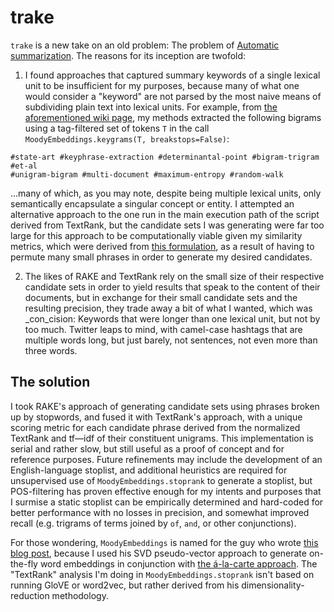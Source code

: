 
# trake

`trake` is a new take on an old problem: The problem of [Automatic
summarization][autosumm]. The reasons for its inception are twofold:

1. I found approaches that captured summary keywords of a single lexical unit
to be insufficient for my purposes, because many of what one would consider a
"keyword" are not parsed by the most naive means of subdividing plain text into
lexical units. For example, from [the aforementioned wiki
page][autosumm], my methods extracted the following bigrams using a
tag-filtered set of tokens `T` in the call `MoodyEmbeddings.keygrams(T,
breakstops=False)`:

```
#state-art #keyphrase-extraction #determinantal-point #bigram-trigram #et-al
#unigram-bigram #multi-document #maximum-entropy #random-walk
```

...many of which, as you may note, despite being multiple lexical units, only
semantically encapsulate a singular concept or entity.  I attempted an
alternative approach to the one run in the main execution path of the script
derived from TextRank, but the candidate sets I was generating were far too
large for this approach to be computationally viable given my similarity
metrics, which were derived from [this formulation][alacarte], as a result of
having to permute many small phrases in order to generate my desired
candidates.

2. The likes of RAKE and TextRank rely on the small size of their
respective candidate sets in order to yield results that speak to the content
of their documents, but in exchange for their small candidate sets and the
resulting precision, they trade away a bit of what I wanted, which was
_con_cision: Keywords that were longer than one lexical unit, but not by too
much. Twitter leaps to mind, with camel-case hashtags that are multiple words
long, but just barely, not sentences, not even more than three words.

## The solution

I took RAKE's approach of generating candidate sets using phrases broken up by
stopwords, and fused it with TextRank's approach, with a unique scoring metric
for each candidate phrase derived from the normalized TextRank and tf—idf of
their constituent unigrams. This implementation is serial and rather slow, but
still useful as a proof of concept and for reference purposes. Future
refinements may include the development of an English-language stoplist, and
additional heuristics are required for unsupervised use of
`MoodyEmbeddings.stoprank` to generate a stoplist, but POS-filtering has proven
effective enough for my intents and purposes that I surmise a static stoplist
can be empirically determined and hard-coded for better performance with no
losses in precision, and somewhat improved recall (e.g. trigrams of terms
joined by `of`, `and`, or other conjunctions).

For those wondering, `MoodyEmbeddings` is named for the guy who wrote [this
blog post][abstain], because I used his SVD pseudo-vector approach to generate
on-the-fly word embeddings in conjunction with [the á-la-carte
approach][alacarte]. The "TextRank" analysis I'm doing in
`MoodyEmbeddings.stoprank` isn't based on running GloVE or word2vec, but rather
derived from his dimensionality-reduction methodology.

[autosumm]: https://wikipedia.org/wiki/Automatic_summarization
[alacarte]: https://www.offconvex.org/2018/09/18/alacarte/
[abstain]: https://multithreaded.stitchfix.com/blog/2017/10/18/stop-using-word2vec/
